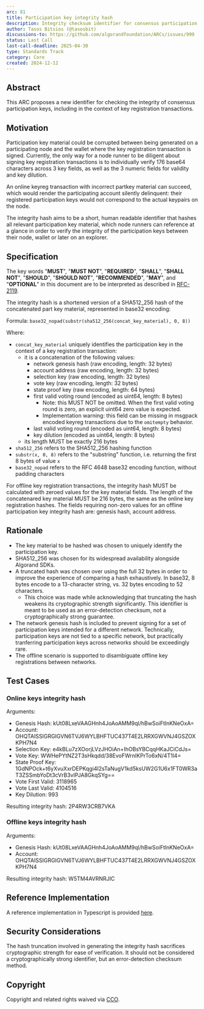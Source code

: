```yaml
---
arc: 81
title: Participation key integrity hash
description: Integrity checksum identifier for consensus participation keys & key registration transactions
author: Tasos Bitsios (@tasosbit)
discussions-to: https://github.com/algorandfoundation/ARCs/issues/999
status: Last Call
last-call-deadline: 2025-04-30
type: Standards Track
category: Core
created: 2024-12-12
---
```


## Abstract

This ARC proposes a new identifier for checking the integrity of consensus participation keys, including in the context of key registration transactions.

## Motivation

Participation key material could be corrupted between being generated on a participating node and the wallet where the key registration transaction is signed. Currently, the only way for a node runner to be diligent about signing key registration transactions is to individually verify 176 base64 characters across 3 key fields, as well as the 3 numeric fields for validity and key dilution.

An online keyreg transaction with incorrect partkey material can succeed, which would render the participating account silently delinquent: their registered participation keys would not correspond to the actual keypairs on the node.

The integrity hash aims to be a short, human readable identifier that hashes all relevant participation key material, which node runners can reference at a glance in order to verify the integrity of the participation keys between their node, wallet or later on an explorer.

## Specification
The key words "**MUST**", "**MUST NOT**", "**REQUIRED**", "**SHALL**", "**SHALL NOT**", "**SHOULD**", "**SHOULD NOT**", "**RECOMMENDED**", "**MAY**", and "**OPTIONAL**" in this document are to be interpreted as described in <a href="https://www.ietf.org/rfc/rfc2119.txt">RFC-2119</a>.

The integrity hash is a shortened version of a SHA512_256 hash of the concatenated part key material, represented in base32 encoding:

Formula: `base32_nopad(substr(sha512_256(concat_key_material), 0, 8))`

Where:

- `concat_key_material` uniquely identifies the participation key in the context of a key registration transaction:
    - it is a concatenation of the following values:
        - network genesis hash (raw encoding, length: 32 bytes)
        - account address (raw encoding, length: 32 bytes)
        - selection key (raw encoding, length: 32 bytes)
        - vote key (raw encoding, length: 32 bytes)
        - state proof key (raw encoding, length: 64 bytes)
        - first valid voting round (encoded as uint64, length: 8 bytes)
            - Note: this MUST NOT be omitted. When the first valid voting round is zero, an explicit uint64 zero value is expected.
            - Implementation warning: this field can be missing in msgpack encoded keyreg transactions due to the `omitempty` behavior.
        - last valid voting round (encoded as uint64, length: 8 bytes)
        - key dilution (encoded as uint64, length: 8 bytes)
    - its length MUST be exactly 216 bytes
- `sha512_256` refers to the SHA512_256 hashing function
- `substr(x, 0, 8)` refers to the "substring" function, i.e. returning the first 8 bytes of value `x`
- `base32_nopad` refers to the RFC 4648 base32 encoding function, without padding characters

For offline key registration transactions, the integrity hash MUST be calculated with zeroed values for the key material fields. The length of the concatenared key material MUST be 216 bytes, the same as the online key registration hashes. The fields requiring non-zero values for an offline participation key integrity hash are: genesis hash, account address.

## Rationale

- The key material to be hashed was chosen to uniquely identify the participation key.
- SHA512_256 was chosen for its widespread availability alongside Algorand SDKs.
- A truncated hash was chosen over using the full 32 bytes in order to improve the experience of comparing a hash exhaustively. In base32, 8 bytes encode to a 13-character string, vs. 32 bytes encoding to 52 characters.
    - This choice was made while acknowledging that truncating the hash weakens its cryptographic strength significantly. This identifier is meant to be used as an error-detection checksum, not a cryptographically strong guarantee.
- The network genesis hash is included to prevent signing for a set of participation keys intended for a different network. Technically, participation keys are not tied to a specific network, but practically tranferring participation keys across networks should be exceedingly rare.
- The offline scenario is supported to disambiguate offline key registrations between networks.

## Test Cases

### Online keys integrity hash

Arguments:

- Genesis Hash: kUt08LxeVAAGHnh4JoAoAMM9ql/hBwSoiFtlnKNeOxA=
- Account: OHQTAISSIGRGIGVN6TVJ6WYLBHFTUC437T4E2LRRXGWVNJ4GSZOXKPH7N4
- Selection Key: e4kBLu7zXOorjLVzJHOiAn+IhOBsYBCqqHKaJCiCdJs=
- Vote Key: WWHePYtNZ2T3sHkqdd/38EvoFWrnIKPrTo6xN/4T1l4=
- State Proof Key: 1GdNPOck+t6yXvuXxrDEPKqgi4I2sTaNugV1kd5ksUW2G1U6x1FT0WR3aT3ZSSmbYoDt3cVrB3vIPJA8GkqSYg==
- Vote First Valid: 3118965
- Vote Last Valid: 4104516
- Key Dilution: 993

Resulting integrity hash: 2P4RW3CRB7VKA

### Offline keys integrity hash

Arguments:

- Genesis Hash: kUt08LxeVAAGHnh4JoAoAMM9ql/hBwSoiFtlnKNeOxA=
- Account: OHQTAISSIGRGIGVN6TVJ6WYLBHFTUC437T4E2LRRXGWVNJ4GSZOXKPH7N4

Resulting integrity hash: W5TM4AVRNRJIC

## Reference Implementation

A reference implementation in Typescript is provided [here](../assets/arc-0081/src/index.ts).

## Security Considerations

The hash truncation involved in generating the integrity hash sacrifices cryptographic strength for ease of verification. It should not be considered a cryptographically strong identifier, but an error-detection checksum method.

## Copyright

Copyright and related rights waived via <a href="https://creativecommons.org/publicdomain/zero/1.0/">CCO</a>.
